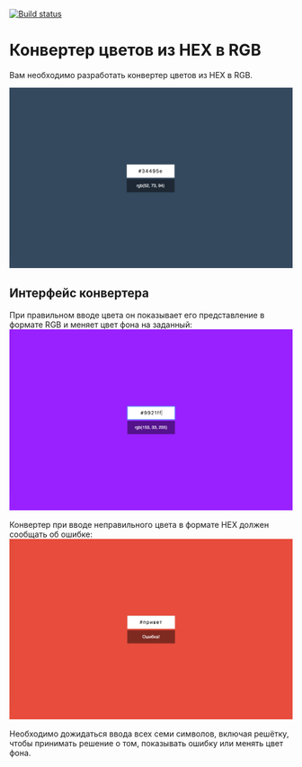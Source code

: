 [![Build status](https://ci.appveyor.com/api/projects/status/e1pqfew36loqa3va?svg=true)](https://ci.appveyor.com/project/HelgaRoosh/ra-4-1-converter)

Конвертер цветов из HEX в RGB
===

Вам необходимо разработать конвертер цветов из HEX в RGB.

![Конвертер цветов](./assets/preview.png)

## Интерфейс конвертера

При правильном вводе цвета он показывает его представление в формате RGB и меняет цвет фона на заданный:
![Цвет](./assets/color.png)

Конвертер при вводе неправильного цвета в формате HEX должен сообщать об ошибке:
![Ошибка](./assets/error.png)

Необходимо дожидаться ввода всех семи символов, включая решётку, чтобы принимать решение о том, показывать ошибку или менять цвет фона.
